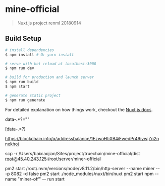 # mine-official

> Nuxt.js project
renml 20180914
## Build Setup

``` bash
# install dependencies
$ npm install # Or yarn install

# serve with hot reload at localhost:3000
$ npm run dev

# build for production and launch server
$ npm run build
$ npm start

# generate static project
$ npm run generate
```

For detailed explanation on how things work, checkout the [Nuxt.js docs](https://github.com/nuxt/nuxt.js).

data-.*?=""

\[data-.*?\]

https://blockchain.info/q/addressbalance/1EzwoHtiXB4iFwedPr49iywjZn2nnekhoj

scp -r  /Users/baixiaojian/Sites/project/truechain/mine-official/dist root@45.40.243.125:/root/server/miner-official

pm2 start /root/.nvm/versions/node/v8.11.2/bin/http-server --name miner -- -p 8082 -d false
pm2 start ./node_modules/nuxt/bin/nuxt
pm2 start npm --name "miner-off" -- run start
